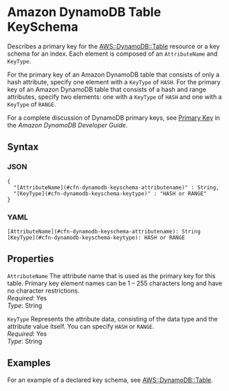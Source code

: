 # Amazon DynamoDB Table KeySchema<a name="aws-properties-dynamodb-keyschema"></a>

Describes a primary key for the [AWS::DynamoDB::Table](aws-resource-dynamodb-table.md) resource or a key schema for an index\. Each element is composed of an `AttributeName` and `KeyType`\.

For the primary key of an Amazon DynamoDB table that consists of only a hash attribute, specify one element with a `KeyType` of `HASH`\. For the primary key of an Amazon DynamoDB table that consists of a hash and range attributes, specify two elements: one with a `KeyType` of `HASH` and one with a `KeyType` of `RANGE`\.

For a complete discussion of DynamoDB primary keys, see [Primary Key](http://docs.aws.amazon.com/amazondynamodb/latest/developerguide/DataModel.html#DataModelPrimaryKey) in the *Amazon DynamoDB Developer Guide*\.

## Syntax<a name="w3ab2c21c14d609b9"></a>

### JSON<a name="aws-properties-dynamodb-keyschema-syntax.json"></a>

```
{
  "[AttributeName](#cfn-dynamodb-keyschema-attributename)" : String,
  "[KeyType](#cfn-dynamodb-keyschema-keytype)" : "HASH or RANGE"
}
```

### YAML<a name="aws-properties-dynamodb-keyschema-syntax.yaml"></a>

```
[AttributeName](#cfn-dynamodb-keyschema-attributename): String
[KeyType](#cfn-dynamodb-keyschema-keytype): HASH or RANGE
```

## Properties<a name="w3ab2c21c14d609c11"></a>

`AttributeName`  <a name="cfn-dynamodb-keyschema-attributename"></a>
The attribute name that is used as the primary key for this table\. Primary key element names can be 1 – 255 characters long and have no character restrictions\.  
*Required*: Yes  
*Type*: String

`KeyType`  <a name="cfn-dynamodb-keyschema-keytype"></a>
Represents the attribute data, consisting of the data type and the attribute value itself\. You can specify `HASH` or `RANGE`\.  
*Required*: Yes  
*Type*: String

## Examples<a name="w3ab2c21c14d609c13"></a>

For an example of a declared key schema, see [AWS::DynamoDB::Table](aws-resource-dynamodb-table.md)\.
